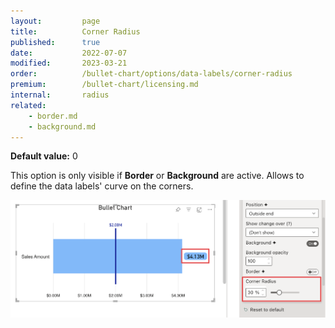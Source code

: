 ```yaml
---
layout:         page
title:          Corner Radius
published:      true
date:           2022-07-07
modified:   	2023-03-21
order:          /bullet-chart/options/data-labels/corner-radius
premium:        /bullet-chart/licensing.md
internal:       radius
related:            
    - border.md
    - background.md
---
```


**Default value:** 0

This option is only visible if **Border** or **Background** are active. Allows to define the data labels' curve on the corners. 

<img src="images/data-labels-radius.png" width="700">